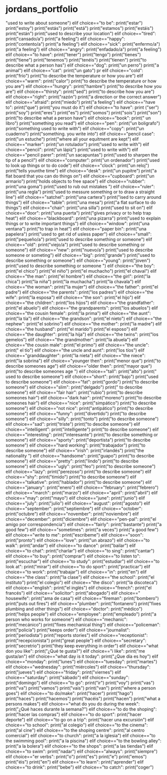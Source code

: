 # jordans_portfolio




"used to write about someone")
	elif choice=="to be":
		print("estar")
		print("estoy")
		print("estás")
		print("está")
		print("estamos")
		print("estáis")
		print("están")
		print("used to describe your location")
	elif choice=="tired":
		print("cansado/a")
		print("a feeling")
	elif choice=="happy":
		print("contento/a")
		print("a feeling")
	elif choice=="sick":
		print("enfermo/a")
		print("a feeling")
	elif choice=="angry":
		print("enfadado/a")
		print("a feeling")
	elif choice=="to have":
		print("tener")
		print("tengo")
		print("tienes")
		print("tiene")
		print("tenemos")
		print("tenéis")
		print("tienen")
		print("to describe what a person has")
	elif choice=="dog":
		print("un perro")
		print("a animal")
	elif choice=="cat":
		print("un gato")
		pr
	elif choice=="cold":
		print("frío")
		print("to describe the temperature or how you are")
	elif choice=="warm":
		print("calor")
		print("to describe the temperature or how you are")
	elif choice=="hungry":
		print("hambre")
		print("to describe how you are")
	elif choice=="thirsty":
		print("sed")
		print("to describe how you are")
	elif choice=="right":
		print("razón")
		print("a direction or the correct answer")
	elif choice=="afraid":
		print("miedo")
		print("a feeling")
	elif choice=="have to":
		print("que") 
		print("you must do it")
	elif choice=="to have":
		print ("ser")
		print("soy")
		print("eres")
		print("es")
		print("somos")
		print("sois")
		print("son") 
		print("to describe what a person have")
	elif choice=="book":
		print(" un libro")
		print("something you read")
	elif choice=="pen":
		print("un boligrafo")
		print("something used to write with")
	elif choice=="copy":
		print("un cuaderno")
		print("something. you write into")
	elif choice=="pencil case":
		print("un estuche")
		print("where all your equitment are kept")
	elif choice=="marker":
		print("un rotulador")
		print("used to write with")
	elif choice=="pencil":
		print("un lápiz")
		print("used to write with")
	elif choice=="pencil parer":
		print("un sacapuntas")
		print("used to sharpen the tip of a pencil")
	elif choice=="computer":
		print("un ordenador")
		print("used to look up things or to do code")
	elif choice=="clock":
		print("un reloj")
		print("tells younthe time")
	elif choice=="desk":
		print("un pupitre")
		print("a flat board that you can do things on")
	elif choice=="cupboard":
		print("un armario")
		print("holds objects to free space")
	elif choice=="rubber":
		print("una goma")
		print("used to rub out mistakes ")
	elif choice=="ruler":
		print("una regla")
		print("used to messure something or to draw a straight line")
	elif choice=="satchel":
		print("una cartera")
		print("ised to carry around things")
	elif choice=="table":
		print("una mesa")
		print("a flat surface to do things")
	elif choice=="chair":
		print("una silla")
		print("used to sit on")
	elif choice=="door":
		print("una puerta")
		print("gives privacy or to help trap heat")
	elif choice=="blackboard":
		print("una pizarra")
		print("used to explain things or to write important things")
	elif choice=="window":
		print("una ventana")
		print("to trap in heat")
	elif choice=="paper bin":
		print("una papelera")
		print("used to get rid of usless paper")
	elif choice=="small":
		print("pequeño/a")
		print("used to describe something or someone")
	elif choice=="old":
		print("viejo/a")
		print("used to describe something or someone")
	elif choice=="new":
		print("nuevo/a")
		print("used to describe someone or someting")
	elif choice=="big":
		print("grande")
		print("used to describe something or someone")
	elif choice=="young":
		print("joven")
		print("used to describe something or someone ")
	elif choice=="the boy":
		print("el chico")
		print("el niño")
		print("el muchacho")
		print("el chaval")
	elif choice=="the man":
		print("el hombre")
	elif choice=="the girl":
		print("la chica")
		print("la niña")
		print("la muchacha")
		print("la chavala")
	elif choice=="the woman":
		print("la mujer")
	elif choice=="the father":
		print("el padre")
	elif choice=="the parents":
		print("los padres")
	elif choice=="the wife":
		print("la esposa")
	elif choice=="the son":
		print("el hijo")
	elif choice=="the children":
		print("los hijos")
	elif choice=="the grandfather":
		print("el abuelo")
	elif choice=="the grandparents":
		print("los abuelos")
	elif choice=="the cousin female":
		print("la prima")
	elif choice=="the aunt":
		print("la tía")
	elif choice=="the grandson":
		print("el nieto")
	elif choice=="the nephew":
		print("el sobrino")
	elif choice=="the mother":
		print("la madre")
	elif choice=="the husband":
		print("el marido")
		print("el esposo")
	elif choice=="the daughter":
		print("la hija")
	elif choice=="the twins":
		print("los gemelos")
	elif choice=="the grandmother":
		print("la abuela")
	elif choice=="the cousin male":
		print("el primo")
	elif choice=="the uncle":
		print(" el tío")
	elif choice=="the uncle and aunt":
		print("los tíos")
	elif choice=="granddaughter":
		print("la nieta")
	elif choice=="the niece":
		print("la sobrina")
	elif choice=="younger then":
		print("menor que")
		print("to describe someones age")
	elif choice=="older then":
		print("mayor que")
		print("to describe someones age ")
	elif choice=="tall":
		print("alto")
		print(" used to describe someone")
	elif choice=="short":
		print("bajo")
		print("used to describe someone")
	elif choice=="fat":
		print("gordo")
		print("to describe someone")
	elif choice=="slim":
		print("delgado")
		print(" to describe someone")
	elif choice=="fair hair":
		print("rubio")
		print("to describe someones hair")
	elif choice=="dark hair":
		print("moreno")
		print("to describe someones hair")
	elif choice=="nice":
		print("simpático")
		print("to describe someone")
	elif choice=="not nice":
		print("antipático")
		print("to describe someone")
	elif choice=="funny":
		print("divertido")
		print("to describe someone")
	elif choice=="silly":
		print("tonto")
		print("to describe someone")
	elif choice=="sad":
		print("triste")
		print("to descibe someone")
	elif choice=="intelligent":
		print("intelligente")
		print("to describe someone")
	elif choice=="interesting":
		print("interesante")
		print("to describe something or someone")
	elif choice=="sporty":
		print("deportista")
		print("to describe someone")
	elif choice=="hard working":
		print("trabajador")
		print("to describe someone")
	elif choice=="irish":
		print("irlandés")
		print("the nationality ")
	elif choice=="handsome":
		print("guapo")
		print("to describe someone")
	elif choice=="pretty":
		print("lindo")
		print("to describe someone")
	elif choice=="ugly":
		print("feo")
		print("to describe someone")
	elif choice=="lazy":
		print("perezoso")
		print("to describe someone")
	elif choice=="shy":
		print("timido")
		print("to describe someone")
	elif choice=="talkative":
		print("hablador")
		print("to describe someone")
	elif choice=="january":
		print("enero")
	elif choice=="february":
		print("febrero")
	elif choice=="march":
		print("marzo")
	elif choice=="april":
		print("abril")
	elif choice=="may":
		print("mayo")
	elif choice=="june":
		print("junio")
	elif choice=="july":
		print("julio")
	elif choice=="august":
		print("agosto")
	elif choice=="september":
		print("septiembre")
	elif choice=="october":
		print("octubre")
	elif choice=="november":
		print("noviembre")
	elif choice=="december":
		print("diciembre")
	elif choice=="pen-pal":
		print("el amigo por correspondencia")
	elif choice=="fairly":
		print("bastante")
		print("a good few")
	elif choice=="sometimes":
		print("a veces")
		print("a good few")
	elif choice=="write to me":
		print("escribeme")
	elif choice=="soon":
		print("pronto")
	elif choice=="love":
		print("un abrazo")
	elif choice=="to walk":
		print("andar")
	elif choice=="to dance":
		print("bailar")
	elif choice=="to chat":
		print("charlar")
	elif choice=="to sing":
		print("cantar")
	elif choice=="to buy":
		print("comprar")
	elif choice=="to listen to":
		print("escuchar")
	elif choice=="to study":
		print("estudiar")
	elif choice=="to look at":
		print("mirar")
	elif choice=="to do sport":
		print("practicar")
	elif choice=="to work":
		print("trabajar")
	elif choice=="in":
		print("en")
	elif choice=="the class":
		print("la clase")
	elif choice=="the school":
		print("el instituto")
		print("el colegio")
	elif choice=="the disco":
		print("la discoteca")
	elif choice=="english":
		print("el inglés")
	elif choice=="french":
		print("el francés")
	elif choice=="solicitor":
		print("abogado")
	elif choice==" housewife":
		print("ama de casa")
	elif choice=="fireman":
		print("bombero")
		print("puts out fires")
	elif choice=="plumber":
		print("fontanero")
		print("fixes plumbing and other things")
	elif choice=="doctor":
		print("médico")
		print("helps people")
	elif choice=="employee":
		print("empleado")
		print("a person who works for someone")
	elif choice=="mechanic":
		print("mecánico")
		print("fixes mechanical thing")
	elif choice=="policeman":
		print("policía")
		print("keeps order")
	elif choice=="journalist":
		print("periodista")
		print("reports stories")
	elif choice=="receptionist":
		print("recepcionista")
		print("great people")
	elif choice=="secretary":
		print("secretrio")
		print("they keep everything in order")
	elif choice=="what don you like":
		print("¿Qué te gusta?")
	elif choice=="i like":
		print("me gusta/an")
	elif choice=="what day is it today":
		print("¿Que día es hoy")
	elif choice=="monday":
		print("lunes")
	elif choice=="tuesday":
		print("martes")
	elif choice=="wednesday":
		print("miércoles")
	elif choice=="thursday":
		print("jueves")
	elif choice=="friday":
		print("viernes")
	elif choice=="saturday":
		print("sábado")
	elif choice=="sunday":
		print("domingo")
	elif choice=="to go":
		print("ir")
		print("voy")
		print("vas")
		print("va")
		print("vamos")
		print("vais")
		print("van")
		print("where a person goes")
	elif choice=="to do/make":
		print("hacer")
		print("hago")
		print("haces")
		print("hacemos")
		print("hacéis")
		print("hacen")
		print("what a persons makes")
	elif choice=="what do you do during the week":
		print("¿Qué haces durante la semana?")
	elif choice=="to do the shoping":
		print("hacer las compras")
	elif choice=="to do sport":
		print("hacer deporte")
	elif choice=="to go on a trip":
		print("hacer una excursión")
	elif choice=="to school":
		print("al colegio")
	elif choice=="to the cinema":
		print("al cine")
	elif choice=="to the shoping centre":
		print("al centro comercial")
	elif choice=="to church":
		print("a la iglesia")
	elif choice=="to the swimming pool":
		print("a la piscina")
	elif choice=="to the bowling alley":
		print("a la bolera")
	elif choice=="to the shops":
		print("a las tiendas")
	elif choice=="to swim":
		print("nadar")
	elif choice=="always":
		print("siempre")
	elif choice=="er verbs":
		print("o")
		print("es")
		print("e")
		print("emos")
		print("éis")
		print("en")
	elif choice=="to learn":
		print("aprender")
	elif choice=="to drink":
		print("bebe")
	elif choice=="to catch":
		print("coger")
	
